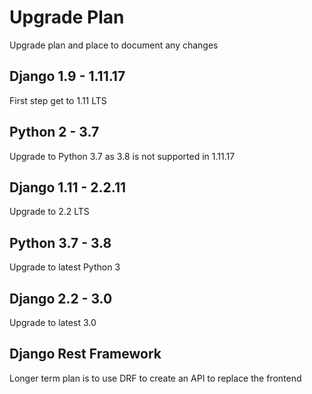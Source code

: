 # Upgrade Plan

Upgrade plan and place to document any changes

## Django 1.9 - 1.11.17

First step get to 1.11 LTS

## Python 2 - 3.7

Upgrade to Python 3.7 as 3.8 is not supported in 1.11.17

## Django 1.11 - 2.2.11

Upgrade to 2.2 LTS

## Python 3.7 - 3.8

Upgrade to latest Python 3

## Django 2.2 - 3.0

Upgrade to latest 3.0

## Django Rest Framework

Longer term plan is to use DRF to create an API to replace the frontend